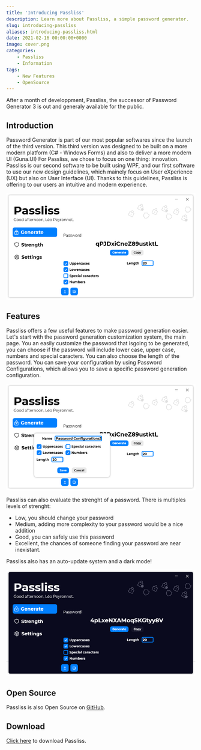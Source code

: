 ```yaml
---
title: 'Introducing Passliss'
description: Learn more about Passliss, a simple password generator.
slug: introducing-passliss
aliases: introducing-passliss.html
date: 2021-02-16 00:00:00+0000
image: cover.png
categories:
    - Passliss
    - Information
tags:
    - New Features
    - OpenSource
---
```

After a month of developpment, Passliss, the successor of Password Generator 3 is out and generaly available for the public.

## Introduction
Password Generator is part of our most popular softwares since the launch of the third version. This third version was designed to be built on a more modern platform (C# - Windows Forms) and also to deliver a more modern UI (Guna.UI) For Passliss, we chose to focus on one thing: innovation. Passliss is our second software to be built using WPF, and our first software to use our new design guidelines, which mainely focus on User eXperience (UX) but also on User Interface (UI). Thanks to this guidelines, Passliss is offering to our users an intuitive and modern experience.

![Passliss' main window](cover.png)

## Features
Passliss offers a few useful features to make password generation easier. Let's start with the password generation customization system, the main page. You an easily customize the password that isgoing to be generated, you can choose if the password will include lower case, upper case, numbers and special caracters. You can also choose the length of the password. You can save your configuration by using Password Configurations, which allows you to save a specific password generation configuration.

![Passliss' Password configuration feature](2.png)

Passliss can also evaluate the strenght of a password. There is multiples levels of strenght:
- Low, you should change your password
- Medium, adding more complexity to your password would be a nice addition
- Good, you can safely use this password
- Excellent, the chances of someone finding your password are near inexistant.

Passliss also has an auto-update system and a dark mode!

![Passliss, in dark mode](3.png)

## Open Source
Passliss is also Open Source on [GitHub](https://github.com/Leo-Corporation/Passliss).

## Download
[Click here](https://tinyurl.com/Passliss) to download Passliss.